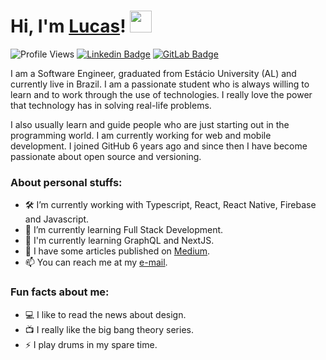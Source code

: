 # Hi, I'm <a href="http://lucalves.me/">Lucas</a>! <img src="https://camo.githubusercontent.com/e8e7b06ecf583bc040eb60e44eb5b8e0ecc5421320a92929ce21522dbc34c891/68747470733a2f2f6d656469612e67697068792e636f6d2f6d656469612f6876524a434c467a6361737252346961377a2f67697068792e676966" width="35px">

![Profile Views](https://komarev.com/ghpvc/?username=lucalves&style=flat-square)
[![Linkedin Badge](https://img.shields.io/badge/-LinkedIn-blue?style=flat-square&logo=Linkedin&logoColor=white&link=https://www.linkedin.com/in/lucalves/)](https://www.linkedin.com/in/lucalves/)
[![GitLab Badge](https://img.shields.io/badge/-%20Gitlab-black?style=flat-square&logo=Gitlab)](https://gitlab.com/lucalves)

I am a Software Engineer, graduated from Estácio University (AL) and currently live in Brazil. I am a passionate student who is always willing to learn and to work through the use of technologies. I really love the power that technology has in solving real-life problems. 

I also usually learn and guide people who are just starting out in the programming world. I am currently working for web and mobile development. I joined GitHub 6 years ago and since then I have become passionate about open source and versioning.

### About personal stuffs:

- 🛠 I’m currently working with Typescript, React, React Native, Firebase and Javascript.
- 🚀 I’m currently learning Full Stack Development.
- 🌱 I'm currently learning GraphQL and NextJS.
- 📝 I have some articles published on [Medium](https://medium.com/@lucalves).
- 📫 You can reach me at my [e-mail](mailto:lcsjalves@gmail.com).

### Fun facts about me:

- 💻 I like to read the news about design. 
- 📺 I really like the big bang theory series.
- ⚡ I play drums in my spare time.
